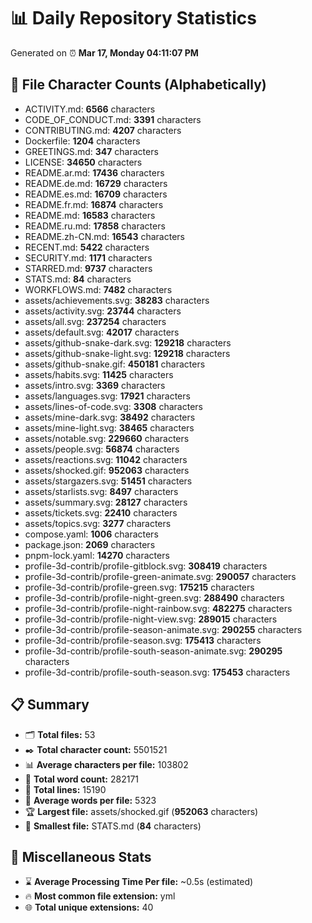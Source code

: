 # 📊 Daily Repository Statistics
Generated on ⏰ **Mar 17, Monday 04:11:07 PM**

## 📂 File Character Counts (Alphabetically)
- ACTIVITY.md: **6566** characters
- CODE_OF_CONDUCT.md: **3391** characters
- CONTRIBUTING.md: **4207** characters
- Dockerfile: **1204** characters
- GREETINGS.md: **347** characters
- LICENSE: **34650** characters
- README.ar.md: **17436** characters
- README.de.md: **16729** characters
- README.es.md: **16709** characters
- README.fr.md: **16874** characters
- README.md: **16583** characters
- README.ru.md: **17858** characters
- README.zh-CN.md: **16543** characters
- RECENT.md: **5422** characters
- SECURITY.md: **1171** characters
- STARRED.md: **9737** characters
- STATS.md: **84** characters
- WORKFLOWS.md: **7482** characters
- assets/achievements.svg: **38283** characters
- assets/activity.svg: **23744** characters
- assets/all.svg: **237254** characters
- assets/default.svg: **42017** characters
- assets/github-snake-dark.svg: **129218** characters
- assets/github-snake-light.svg: **129218** characters
- assets/github-snake.gif: **450181** characters
- assets/habits.svg: **11425** characters
- assets/intro.svg: **3369** characters
- assets/languages.svg: **17921** characters
- assets/lines-of-code.svg: **3308** characters
- assets/mine-dark.svg: **38492** characters
- assets/mine-light.svg: **38465** characters
- assets/notable.svg: **229660** characters
- assets/people.svg: **56874** characters
- assets/reactions.svg: **11042** characters
- assets/shocked.gif: **952063** characters
- assets/stargazers.svg: **51451** characters
- assets/starlists.svg: **8497** characters
- assets/summary.svg: **28127** characters
- assets/tickets.svg: **22410** characters
- assets/topics.svg: **3277** characters
- compose.yaml: **1006** characters
- package.json: **2069** characters
- pnpm-lock.yaml: **14270** characters
- profile-3d-contrib/profile-gitblock.svg: **308419** characters
- profile-3d-contrib/profile-green-animate.svg: **290057** characters
- profile-3d-contrib/profile-green.svg: **175215** characters
- profile-3d-contrib/profile-night-green.svg: **288490** characters
- profile-3d-contrib/profile-night-rainbow.svg: **482275** characters
- profile-3d-contrib/profile-night-view.svg: **289015** characters
- profile-3d-contrib/profile-season-animate.svg: **290255** characters
- profile-3d-contrib/profile-season.svg: **175413** characters
- profile-3d-contrib/profile-south-season-animate.svg: **290295** characters
- profile-3d-contrib/profile-south-season.svg: **175453** characters

## 📋 Summary
- 🗂️ **Total files:** 53
- ✒️ **Total character count:** 5501521
- 📊 **Average characters per file:** 103802
- 📝 **Total word count:** 282171
- 🧾 **Total lines:** 15190
- 📐 **Average words per file:** 5323
- 🏆 **Largest file:** assets/shocked.gif (**952063** characters)
- 🥉 **Smallest file:** STATS.md (**84** characters)

## 🌟 Miscellaneous Stats
- ⌛ **Average Processing Time Per file:** ~0.5s (estimated)
- 🔥 **Most common file extension:** yml
- 🌐 **Total unique extensions:** 40
